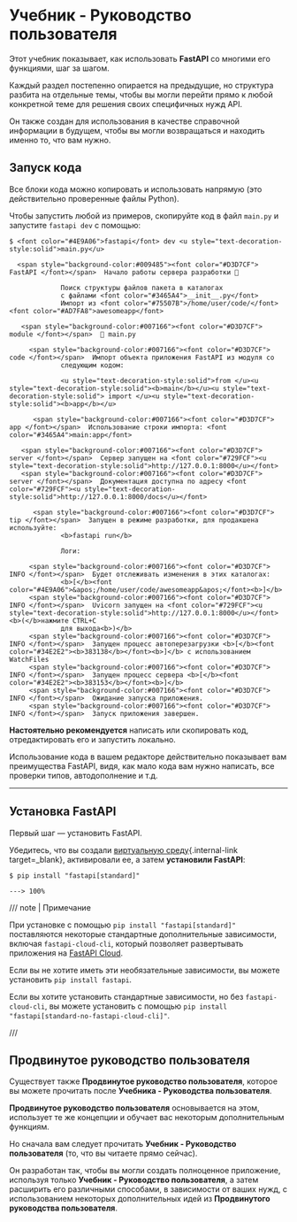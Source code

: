 # Учебник - Руководство пользователя

Этот учебник показывает, как использовать **FastAPI** со многими его функциями, шаг за шагом.

Каждый раздел постепенно опирается на предыдущие, но структура разбита на отдельные темы, чтобы вы могли перейти прямо к любой конкретной теме для решения своих специфичных нужд API.

Он также создан для использования в качестве справочной информации в будущем, чтобы вы могли возвращаться и находить именно то, что вам нужно.

## Запуск кода

Все блоки кода можно копировать и использовать напрямую (это действительно проверенные файлы Python).

Чтобы запустить любой из примеров, скопируйте код в файл `main.py` и запустите `fastapi dev` с помощью:

<div class="termy">

```console
$ <font color="#4E9A06">fastapi</font> dev <u style="text-decoration-style:solid">main.py</u>

  <span style="background-color:#009485"><font color="#D3D7CF"> FastAPI </font></span>  Начало работы сервера разработки 🚀

             Поиск структуры файлов пакета в каталогах
             с файлами <font color="#3465A4">__init__.py</font>
             Импорт из <font color="#75507B">/home/user/code/</font><font color="#AD7FA8">awesomeapp</font>

   <span style="background-color:#007166"><font color="#D3D7CF"> module </font></span>  🐍 main.py

     <span style="background-color:#007166"><font color="#D3D7CF"> code </font></span>  Импорт объекта приложения FastAPI из модуля со
             следующим кодом:

             <u style="text-decoration-style:solid">from </u><u style="text-decoration-style:solid"><b>main</b></u><u style="text-decoration-style:solid"> import </u><u style="text-decoration-style:solid"><b>app</b></u>

      <span style="background-color:#007166"><font color="#D3D7CF"> app </font></span>  Использование строки импорта: <font color="#3465A4">main:app</font>

   <span style="background-color:#007166"><font color="#D3D7CF"> server </font></span>  Сервер запущен на <font color="#729FCF"><u style="text-decoration-style:solid">http://127.0.0.1:8000</u></font>
   <span style="background-color:#007166"><font color="#D3D7CF"> server </font></span>  Документация доступна по адресу <font color="#729FCF"><u style="text-decoration-style:solid">http://127.0.0.1:8000/docs</u></font>

      <span style="background-color:#007166"><font color="#D3D7CF"> tip </font></span>  Запущен в режиме разработки, для продакшена используйте:
             <b>fastapi run</b>

             Логи:

     <span style="background-color:#007166"><font color="#D3D7CF"> INFO </font></span>  Будет отслеживать изменения в этих каталогах:
             <b>[</b><font color="#4E9A06">&apos;/home/user/code/awesomeapp&apos;</font><b>]</b>
     <span style="background-color:#007166"><font color="#D3D7CF"> INFO </font></span>  Uvicorn запущен на <font color="#729FCF"><u style="text-decoration-style:solid">http://127.0.0.1:8000</u></font> <b>(</b>нажмите CTRL+C
             для выхода<b>)</b>
     <span style="background-color:#007166"><font color="#D3D7CF"> INFO </font></span>  Запущен процесс автоперезагрузки <b>[</b><font color="#34E2E2"><b>383138</b></font><b>]</b> с использованием WatchFiles
     <span style="background-color:#007166"><font color="#D3D7CF"> INFO </font></span>  Запущен процесс сервера <b>[</b><font color="#34E2E2"><b>383153</b></font><b>]</b>
     <span style="background-color:#007166"><font color="#D3D7CF"> INFO </font></span>  Ожидание запуска приложения.
     <span style="background-color:#007166"><font color="#D3D7CF"> INFO </font></span>  Запуск приложения завершен.
```

</div>

**Настоятельно рекомендуется** написать или скопировать код, отредактировать его и запустить локально.

Использование кода в вашем редакторе действительно показывает вам преимущества FastAPI, видя, как мало кода вам нужно написать, все проверки типов, автодополнение и т.д.

---

## Установка FastAPI

Первый шаг — установить FastAPI.

Убедитесь, что вы создали [виртуальную среду](../virtual-environments.md){.internal-link target=_blank}, активировали ее, а затем **установили FastAPI**:

<div class="termy">

```console
$ pip install "fastapi[standard]"

---> 100%
```

</div>

/// note | Примечание

При установке с помощью `pip install "fastapi[standard]"` поставляются некоторые стандартные дополнительные зависимости, включая `fastapi-cloud-cli`, который позволяет развертывать приложения на <a href="https://fastapicloud.com" class="external-link" target="_blank">FastAPI Cloud</a>.

Если вы не хотите иметь эти необязательные зависимости, вы можете установить `pip install fastapi`.

Если вы хотите установить стандартные зависимости, но без `fastapi-cloud-cli`, вы можете установить с помощью `pip install "fastapi[standard-no-fastapi-cloud-cli]"`.

///

## Продвинутое руководство пользователя

Существует также **Продвинутое руководство пользователя**, которое вы можете прочитать после **Учебника - Руководства пользователя**.

**Продвинутое руководство пользователя** основывается на этом, использует те же концепции и обучает вас некоторым дополнительным функциям.

Но сначала вам следует прочитать **Учебник - Руководство пользователя** (то, что вы читаете прямо сейчас).

Он разработан так, чтобы вы могли создать полноценное приложение, используя только **Учебник - Руководство пользователя**, а затем расширить его различными способами, в зависимости от ваших нужд, с использованием некоторых дополнительных идей из **Продвинутого руководства пользователя**.
